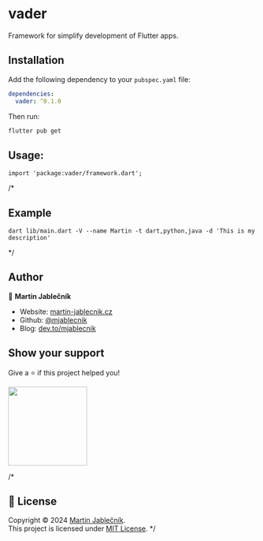 # vader

Framework for simplify development of Flutter apps.

## Installation

Add the following dependency to your `pubspec.yaml` file:

```yaml
dependencies:
  vader: ^0.1.0
```

Then run:

```sh
flutter pub get
```

## Usage:

```
import 'package:vader/framework.dart';
```

/*
## Example

```
dart lib/main.dart -V --name Martin -t dart,python,java -d 'This is my description'
```
*/

## Author

👤 **Martin Jablečník**

* Website: [martin-jablecnik.cz](https://www.martin-jablecnik.cz)
* Github: [@mjablecnik](https://github.com/mjablecnik)
* Blog: [dev.to/mjablecnik](https://dev.to/mjablecnik)


## Show your support

Give a ⭐️ if this project helped you!

<a href="https://www.patreon.com/mjablecnik">
  <img src="https://c5.patreon.com/external/logo/become_a_patron_button@2x.png" width="160">
</a>


/*
## 📝 License

Copyright © 2024 [Martin Jablečník](https://github.com/mjablecnik).<br />
This project is licensed under [MIT License](https://github.com/mjablecnik/vader_popup/blob/master/LICENSE).
*/
